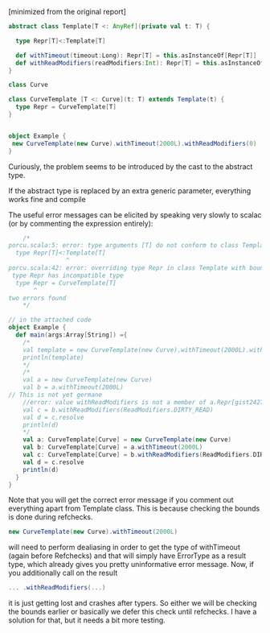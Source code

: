 [minimized from the original report]
```scala
abstract class Template[T <: AnyRef](private val t: T) {

  type Repr[T]<:Template[T]

  def withTimeout(timeout:Long): Repr[T] = this.asInstanceOf[Repr[T]]
  def withReadModifiers(readModifiers:Int): Repr[T] = this.asInstanceOf[Repr[T]]
}

class Curve

class CurveTemplate [T <: Curve](t: T) extends Template(t) {
  type Repr = CurveTemplate[T]
}


object Example {
 new CurveTemplate(new Curve).withTimeout(2000L).withReadModifiers(0)
}
```
Curiously, the problem seems to be introduced by the cast to the abstract type.

If the abstract type is replaced by an extra generic parameter, everything works fine and compile

The useful error messages can be elicited by speaking very slowly to scalac (or by commenting the expression entirely):

```scala
    /*
porcu.scala:5: error: type arguments [T] do not conform to class Template's type parameter bounds [T <: Object]
  type Repr[T]<:Template[T]
                ^
porcu.scala:42: error: overriding type Repr in class Template with bounds[T] <: gist2427426.Template[T];
 type Repr has incompatible type
  type Repr = CurveTemplate[T]
       ^
two errors found
    */

// in the attached code
object Example {
  def main(args:Array[String]) ={
    /*
    val template = new CurveTemplate(new Curve).withTimeout(2000L).withReadModifiers(ReadModifiers.DIRTY_READ).resolve
    println(template)
    */
    /*
    val a = new CurveTemplate(new Curve)
    val b = a.withTimeout(2000L)
// This is not yet germane
    //error: value withReadModifiers is not a member of a.Repr[gist2427426.Curve]
    val c = b.withReadModifiers(ReadModifiers.DIRTY_READ)
    val d = c.resolve
    println(d)
    */
    val a: CurveTemplate[Curve] = new CurveTemplate(new Curve)
    val b: CurveTemplate[Curve] = a.withTimeout(2000L)
    val c: CurveTemplate[Curve] = b.withReadModifiers(ReadModifiers.DIRTY_READ)
    val d = c.resolve
    println(d)
  }
}
```
Note that you will get the correct error message if you comment out everything apart from Template class.
This is because checking the bounds is done during refchecks.

```scala
new CurveTemplate(new Curve).withTimeout(2000L)
```
will need to perform dealiasing in order to get the type of withTimeout (again before Refchecks) and that will simply have ErrorType as a result type, which already gives you pretty uninformative error message.
Now, if you additionally call on the result
```scala
... .withReadModifiers(...)
```
it is just getting lost and crashes after typers. So either we will be checking the bounds earlier or basically we defer this check until refchecks.
I have a solution for that, but it needs a bit more testing.
